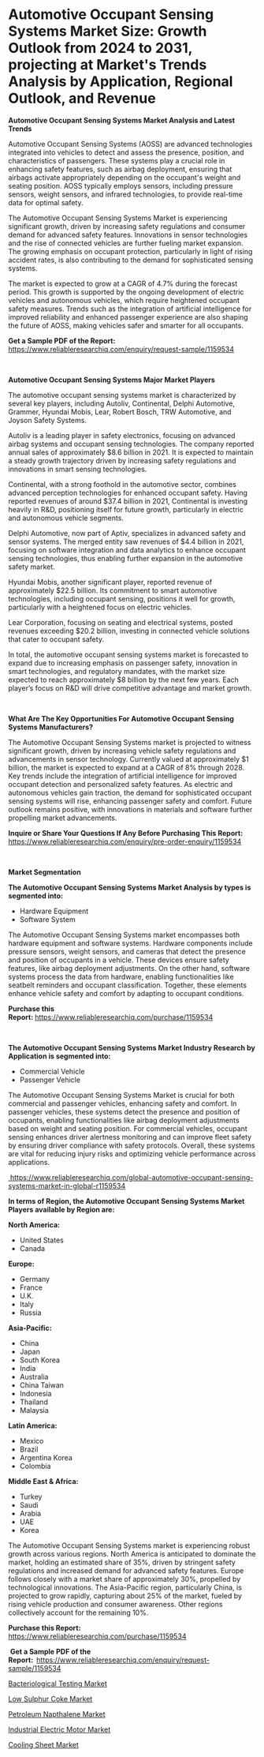<p><h1>Automotive Occupant Sensing Systems Market Size: Growth Outlook from 2024 to 2031, projecting at Market's Trends Analysis by Application, Regional Outlook, and Revenue</h1></p><p><strong>Automotive Occupant Sensing Systems Market Analysis and Latest Trends</strong></p>
<p><p>Automotive Occupant Sensing Systems (AOSS) are advanced technologies integrated into vehicles to detect and assess the presence, position, and characteristics of passengers. These systems play a crucial role in enhancing safety features, such as airbag deployment, ensuring that airbags activate appropriately depending on the occupant's weight and seating position. AOSS typically employs sensors, including pressure sensors, weight sensors, and infrared technologies, to provide real-time data for optimal safety.</p><p>The Automotive Occupant Sensing Systems Market is experiencing significant growth, driven by increasing safety regulations and consumer demand for advanced safety features. Innovations in sensor technologies and the rise of connected vehicles are further fueling market expansion. The growing emphasis on occupant protection, particularly in light of rising accident rates, is also contributing to the demand for sophisticated sensing systems. </p><p>The market is expected to grow at a CAGR of 4.7% during the forecast period. This growth is supported by the ongoing development of electric vehicles and autonomous vehicles, which require heightened occupant safety measures. Trends such as the integration of artificial intelligence for improved reliability and enhanced passenger experience are also shaping the future of AOSS, making vehicles safer and smarter for all occupants.</p></p>
<p><strong>Get a Sample PDF of the Report:&nbsp;</strong> <a href="https://www.reliableresearchiq.com/enquiry/request-sample/1159534?utm_campaign=104&utm_medium=2&utm_source=Github&utm_content=ia&utm_term=05122024&utm_id=automotive-occupant-sensing-systems">https://www.reliableresearchiq.com/enquiry/request-sample/1159534</a></p>
<p>&nbsp;</p>
<p><strong>Automotive Occupant Sensing Systems Major Market Players</strong></p>
<p><p>The automotive occupant sensing systems market is characterized by several key players, including Autoliv, Continental, Delphi Automotive, Grammer, Hyundai Mobis, Lear, Robert Bosch, TRW Automotive, and Joyson Safety Systems. </p><p>Autoliv is a leading player in safety electronics, focusing on advanced airbag systems and occupant sensing technologies. The company reported annual sales of approximately $8.6 billion in 2021. It is expected to maintain a steady growth trajectory driven by increasing safety regulations and innovations in smart sensing technologies.</p><p>Continental, with a strong foothold in the automotive sector, combines advanced perception technologies for enhanced occupant safety. Having reported revenues of around $37.4 billion in 2021, Continental is investing heavily in R&D, positioning itself for future growth, particularly in electric and autonomous vehicle segments.</p><p>Delphi Automotive, now part of Aptiv, specializes in advanced safety and sensor systems. The merged entity saw revenues of $4.4 billion in 2021, focusing on software integration and data analytics to enhance occupant sensing technologies, thus enabling further expansion in the automotive safety market.</p><p>Hyundai Mobis, another significant player, reported revenue of approximately $22.5 billion. Its commitment to smart automotive technologies, including occupant sensing, positions it well for growth, particularly with a heightened focus on electric vehicles.</p><p>Lear Corporation, focusing on seating and electrical systems, posted revenues exceeding $20.2 billion, investing in connected vehicle solutions that cater to occupant safety. </p><p>In total, the automotive occupant sensing systems market is forecasted to expand due to increasing emphasis on passenger safety, innovation in smart technologies, and regulatory mandates, with the market size expected to reach approximately $8 billion by the next few years. Each player’s focus on R&D will drive competitive advantage and market growth.</p></p>
<p>&nbsp;</p>
<p><strong>What Are The Key Opportunities For Automotive Occupant Sensing Systems Manufacturers?</strong></p>
<p><p>The Automotive Occupant Sensing Systems market is projected to witness significant growth, driven by increasing vehicle safety regulations and advancements in sensor technology. Currently valued at approximately $1 billion, the market is expected to expand at a CAGR of 8% through 2028. Key trends include the integration of artificial intelligence for improved occupant detection and personalized safety features. As electric and autonomous vehicles gain traction, the demand for sophisticated occupant sensing systems will rise, enhancing passenger safety and comfort. Future outlook remains positive, with innovations in materials and software further propelling market advancements.</p></p>
<p><strong>Inquire or Share Your Questions If Any Before Purchasing This Report:</strong> <a href="https://www.reliableresearchiq.com/enquiry/pre-order-enquiry/1159534?utm_campaign=104&utm_medium=2&utm_source=Github&utm_content=ia&utm_term=05122024&utm_id=automotive-occupant-sensing-systems">https://www.reliableresearchiq.com/enquiry/pre-order-enquiry/1159534</a></p>
<p>&nbsp;</p>
<p><strong>Market Segmentation</strong></p>
<p><strong>The Automotive Occupant Sensing Systems Market Analysis by types is segmented into:</strong></p>
<p><ul><li>Hardware Equipment</li><li>Software System</li></ul></p>
<p><p>The Automotive Occupant Sensing Systems market encompasses both hardware equipment and software systems. Hardware components include pressure sensors, weight sensors, and cameras that detect the presence and position of occupants in a vehicle. These devices ensure safety features, like airbag deployment adjustments. On the other hand, software systems process the data from hardware, enabling functionalities like seatbelt reminders and occupant classification. Together, these elements enhance vehicle safety and comfort by adapting to occupant conditions.</p></p>
<p><strong>Purchase this Report:&nbsp;</strong><a href="https://www.reliableresearchiq.com/purchase/1159534?utm_campaign=104&utm_medium=2&utm_source=Github&utm_content=ia&utm_term=05122024&utm_id=automotive-occupant-sensing-systems">https://www.reliableresearchiq.com/purchase/1159534</a></p>
<p>&nbsp;</p>
<p><strong>The Automotive Occupant Sensing Systems Market Industry Research by Application is segmented into:</strong></p>
<p><ul><li>Commercial Vehicle</li><li>Passenger Vehicle</li></ul></p>
<p><p>The Automotive Occupant Sensing Systems Market is crucial for both commercial and passenger vehicles, enhancing safety and comfort. In passenger vehicles, these systems detect the presence and position of occupants, enabling functionalities like airbag deployment adjustments based on weight and seating position. For commercial vehicles, occupant sensing enhances driver alertness monitoring and can improve fleet safety by ensuring driver compliance with safety protocols. Overall, these systems are vital for reducing injury risks and optimizing vehicle performance across applications.</p></p>
<p><a href="https://www.reliableresearchiq.com/global-automotive-occupant-sensing-systems-market-in-global-r1159534?utm_campaign=104&utm_medium=2&utm_source=Github&utm_content=ia&utm_term=05122024&utm_id=automotive-occupant-sensing-systems">&nbsp;https://www.reliableresearchiq.com/global-automotive-occupant-sensing-systems-market-in-global-r1159534</a></p>
<p><strong>In terms of Region, the Automotive Occupant Sensing Systems Market Players available by Region are:</strong></p>
<p>
    <p> <strong> North America: </strong>
        <ul>
            <li>United States</li>
            <li>Canada</li>
        </ul>
        </p> 
    <p> <strong> Europe: </strong>
        <ul>
            <li>Germany</li>
            <li>France</li>
            <li>U.K.</li>
            <li>Italy</li>
            <li>Russia</li>
        </ul>
        </p> 
    <p> <strong> Asia-Pacific: </strong>
        <ul>
            <li>China</li>
            <li>Japan</li>
            <li>South Korea</li>
            <li>India</li>
            <li>Australia</li>
            <li>China Taiwan</li>
            <li>Indonesia</li>
            <li>Thailand</li>
            <li>Malaysia</li>
        </ul>
        </p> 
    <p> <strong> Latin America: </strong>
        <ul>
            <li>Mexico</li>
            <li>Brazil</li>
            <li>Argentina Korea</li>
            <li>Colombia</li>
        </ul>
        </p> 
    <p> <strong> Middle East & Africa: </strong>
        <ul>
            <li>Turkey</li>
            <li>Saudi</li>
            <li>Arabia</li>
            <li>UAE</li>
            <li>Korea</li>
        </ul>
    </p>
    </p>
<p><p>The Automotive Occupant Sensing Systems market is experiencing robust growth across various regions. North America is anticipated to dominate the market, holding an estimated share of 35%, driven by stringent safety regulations and increased demand for advanced safety features. Europe follows closely with a market share of approximately 30%, propelled by technological innovations. The Asia-Pacific region, particularly China, is projected to grow rapidly, capturing about 25% of the market, fueled by rising vehicle production and consumer awareness. Other regions collectively account for the remaining 10%.</p></p>
<p><strong>Purchase this Report: </strong><a href="https://www.reliableresearchiq.com/purchase/1159534?utm_campaign=104&utm_medium=2&utm_source=Github&utm_content=ia&utm_term=05122024&utm_id=automotive-occupant-sensing-systems">https://www.reliableresearchiq.com/purchase/1159534</a></p>
<p>&nbsp;<strong>Get a Sample PDF of the Report:&nbsp;&nbsp;</strong><a href="https://www.reliableresearchiq.com/enquiry/request-sample/1159534?utm_campaign=104&utm_medium=2&utm_source=Github&utm_content=ia&utm_term=05122024&utm_id=automotive-occupant-sensing-systems">https://www.reliableresearchiq.com/enquiry/request-sample/1159534</a></p>
<p><strong></strong></p>
<p><p><a href="https://www.linkedin.com/pulse/overview-bacteriological-testing-market-2024-2031-size-share-xnnac?utm_campaign=104&utm_medium=2&utm_source=Github&utm_content=ia&utm_term=05122024&utm_id=automotive-occupant-sensing-systems">Bacteriological Testing Market</a></p><p><a href="https://issuu.com/reportprime-2/docs/low-sulphur-coke-market-size-2030.pptx?utm_campaign=104&utm_medium=2&utm_source=Github&utm_content=ia&utm_term=05122024&utm_id=automotive-occupant-sensing-systems">Low Sulphur Coke Market</a></p><p><a href="https://issuu.com/reportprime-2/docs/petroleum-napthalene-market-size-2030.pptx?utm_campaign=104&utm_medium=2&utm_source=Github&utm_content=ia&utm_term=05122024&utm_id=automotive-occupant-sensing-systems">Petroleum Napthalene Market</a></p><p><a href="https://www.linkedin.com/pulse/industrial-electric-motor-market-study-findings-forecast-o6q7f?utm_campaign=104&utm_medium=2&utm_source=Github&utm_content=ia&utm_term=05122024&utm_id=automotive-occupant-sensing-systems">Industrial Electric Motor Market</a></p><p><a href="https://www.linkedin.com/pulse/key-drivers-cooling-sheet-market-how-its-growing-73-cagr-h18me?utm_campaign=104&utm_medium=2&utm_source=Github&utm_content=ia&utm_term=05122024&utm_id=automotive-occupant-sensing-systems">Cooling Sheet Market</a></p></p>